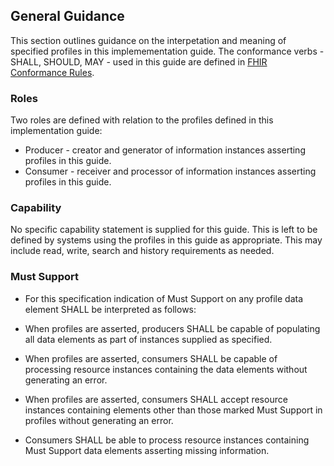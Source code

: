 
## General Guidance

This section outlines guidance on the interpetation and meaning of specified profiles in this implemementation guide.
The conformance verbs - SHALL, SHOULD, MAY - used in this guide are defined in [FHIR Conformance Rules](http://hl7.org/fhir/R4/conformance-rules.html).

### Roles
Two roles are defined with relation to the profiles defined in this implementation guide:
* Producer - creator and generator of information instances asserting profiles in this guide.
* Consumer - receiver and processor of information instances asserting profiles in this guide. 

### Capability
No specific capability statement is supplied for this guide. This is left to be defined by systems using the profiles in this guide as appropriate. This may include read, write, search and history requirements as needed. 

### Must Support

* For this specification indication of Must Support on any profile data element SHALL be interpreted as follows:

* When profiles are asserted, producers SHALL be capable of populating all data elements as part of instances supplied as specified.
* When profiles are asserted, consumers SHALL be capable of processing resource instances containing the data elements without generating an error.
* When profiles are asserted, consumers SHALL accept resource instances containing elements other than those marked Must Support in profiles without generating an error.
* Consumers SHALL be able to process resource instances containing Must Support data elements asserting missing information.